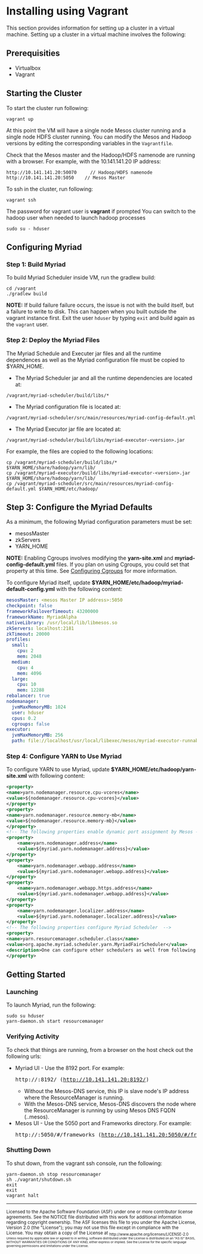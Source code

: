 # Installing using Vagrant

This section provides information for setting up a cluster in a virtual machine. Setting up a cluster in a virtual machine involves the following:


## Prerequisities
* Virtualbox
* Vagrant

## Starting the Cluster ##

To start the cluster run following:

```
vagrant up
```

At this point the VM will have a single node Mesos cluster running and a single node
HDFS cluster running. You can modify the Mesos and Hadoop versions by editing the
corresponding variables in the `Vagrantfile`.

Check that the Mesos master and the Hadoop/HDFS namenode are running with a browser. For example, with the 10.141.141.20 IP address:

```
http://10.141.141.20:50070     // Hadoop/HDFS namenode
http://10.141.141.20:5050    // Mesos Master
```

To ssh in the cluster, run following:

```
vagrant ssh
```

The password for vagrant user is **vagrant** if prompted
You can switch to the hadoop user when needed to launch hadoop processes

```
sudo su - hduser
```

## Configuring Myriad ##

### Step 1: Build Myriad ###

To build Myriad Scheduler inside VM, run the gradlew build:

```
cd /vagrant
./gradlew build
```

**NOTE:** If build failure failure occurs, the issue is not with the build itself, but a failure to write to disk.  This can happen when you built outside the vagrant instance first.  Exit the user `hduser` by typing `exit` and build again as the `vagrant` user.

### Step 2: Deploy the Myriad Files ###

The Myriad Schedule and Executer jar files and all the runtime dependences as well as the Myriad configuration file must be copied to $YARN_HOME.

* The Myriad Scheduler jar and all the runtime dependencies are located at:

```
/vagrant/myriad-scheduler/build/libs/*
```
* The Myriad configuration file is located at:

```
/vagrant/myriad-scheduler/src/main/resources/myriad-config-default.yml
```

* The Myriad Executor jar file are located at:

```
/vagrant/myriad-scheduler/build/libs/myriad-executor-<version>.jar
```

For example, the files are copied to the following locations:

```
cp /vagrant/myriad-scheduler/build/libs/* $YARN_HOME/share/hadoop/yarn/lib/
cp /vagrant/myriad-executor/build/libs/myriad-executor-<version>.jar $YARN_HOME/share/hadoop/yarn/lib/
cp /vagrant/myriad-scheduler/src/main/resources/myriad-config-default.yml $YARN_HOME/etc/hadoop/
```


## Step 3: Configure the Myriad Defaults ##

 As a minimum, the following Myriad configuration parameters must be set:

* mesosMaster
* zkServers
* YARN_HOME

**NOTE:** Enabling Cgroups involves modifying the **yarn-site.xml** and **myriad-config-default.yml** files. If you plan on using Cgroups, you could set that property at this time. See [Configuring Cgroups](cgroups.md) for more information.

To configure Myriad itself, update **$YARN_HOME/etc/hadoop/myriad-default-config.yml** with the following content:

```yml
mesosMaster: <mesos Master IP address>:5050
checkpoint: false
frameworkFailoverTimeout: 43200000
frameworkName: MyriadAlpha
nativeLibrary: /usr/local/lib/libmesos.so
zkServers: localhost:2181
zkTimeout: 20000
profiles:
  small:
    cpu: 2
    mem: 2048
  medium:
    cpu: 4
    mem: 4096
  large:
    cpu: 10
    mem: 12288
rebalancer: true
nodemanager:
  jvmMaxMemoryMB: 1024
  user: hduser
  cpus: 0.2
  cgroups: false
executor:
  jvmMaxMemoryMB: 256
  path: file://localhost/usr/local/libexec/mesos/myriad-executor-runnable-<version>.jar
```


### Step 4: Configure YARN to Use Myriad ###

To configure YARN to use Myriad, update **$YARN_HOME/etc/hadoop/yarn-site.xml** with following content:

```xml
<property>
<name>yarn.nodemanager.resource.cpu-vcores</name>
<value>${nodemanager.resource.cpu-vcores}</value>
</property>
<property>
<name>yarn.nodemanager.resource.memory-mb</name>
<value>${nodemanager.resource.memory-mb}</value>
</property>
<!-- The following properties enable dynamic port assignment by Mesos -->
<property>
    <name>yarn.nodemanager.address</name>
    <value>${myriad.yarn.nodemanager.address}</value>
</property>
<property>
    <name>yarn.nodemanager.webapp.address</name>
    <value>${myriad.yarn.nodemanager.webapp.address}</value>
</property>
<property>
    <name>yarn.nodemanager.webapp.https.address</name>
    <value>${myriad.yarn.nodemanager.webapp.address}</value>
</property>
<property>
    <name>yarn.nodemanager.localizer.address</name>
    <value>${myriad.yarn.nodemanager.localizer.address}</value>
</property>
<!-- The following properties configure Myriad Scheduler  -->
<property>
<name>yarn.resourcemanager.scheduler.class</name>
<value>org.apache.myriad.scheduler.yarn.MyriadFairScheduler</value>
<description>One can configure other schedulers as well from following list: org.apache.myriad.scheduler.yarn.MyriadCapacityScheduler, org.apache.myriad.scheduler.yarn.MyriadFifoScheduler</description>
</property>
```


## Getting Started ##

### Launching
To launch Myriad, run the following:

```
sudo su hduser
yarn-daemon.sh start resourcemanager
```

### Verifying Activity
To check that things are running, from a browser on the host check out the following urls:

* Myriad UI - Use the 8192 port. For example: <pre> http://<IP address>:8192/ (http://10.141.141.20:8192/)</pre>
	* Without the Mesos-DNS service, this IP is slave node's IP address where the ResourceManager is running.
	* With the Mesos-DNS service, Mesos-DNS discovers the node where the ResourceManager is running by using Mesos DNS FQDN (<app>.<framework>.mesos).
* Mesos UI - Use the 5050 port and Frameworks directory. For example: <pre>http://<IP address>:5050/#/frameworks (http://10.141.141.20:5050/#/frameworks).</pre>

### Shutting Down ###

To shut down, from the vagrant ssh console, run the following:

```
yarn-daemon.sh stop resourcemanager
sh ./vagrant/shutdown.sh
exit
exit
vagrant halt
```
---
<sub>
Licensed to the Apache Software Foundation (ASF) under one
or more contributor license agreements.  See the NOTICE file
distributed with this work for additional information
regarding copyright ownership.  The ASF licenses this file
to you under the Apache License, Version 2.0 (the
"License"); you may not use this file except in compliance
with the License.  You may obtain a copy of the License at

<sub>
  http://www.apache.org/licenses/LICENSE-2.0

<sub>
Unless required by applicable law or agreed to in writing,
software distributed under the License is distributed on an
"AS IS" BASIS, WITHOUT WARRANTIES OR CONDITIONS OF ANY
KIND, either express or implied.  See the License for the
specific language governing permissions and limitations
under the License.

